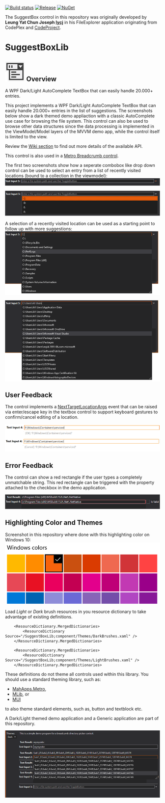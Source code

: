 [![Build status](https://ci.appveyor.com/api/projects/status/nw16d7fi59x0se0p?svg=true)](https://ci.appveyor.com/project/Dirkster99/suggestboxlib)
[![Release](https://img.shields.io/github/release/Dirkster99/SuggestBoxLib.svg)](https://github.com/Dirkster99/SuggestBoxLib/releases/latest)
[![NuGet](https://img.shields.io/nuget/dt/Dirkster.SuggestBoxLib.svg)](http://nuget.org/packages/Dirkster.SuggestBoxLib)

The SuggestBox control in this repository was originally developed by <b>Leung Yat Chun Joseph <a href="https://github.com/lycj">lycj</a></b> in his FileExplorer application originating from CodePlex and <a href="https://www.codeproject.com/Members/Fainx">CodeProject</a>.

# SuggestBoxLib

<h2><img src="https://raw.githubusercontent.com/Dirkster99/Docu/master/SuggestBoxLib/icons/AutoComplete_64x.png" height="64"/>&nbsp;Overview</h2>

A WPF Dark/Light AutoComplete TextBox that can easily handle 20.000+ entries.

This project implements a WPF Dark/Light AutoComplete TextBox that can easily handle 20.000+ entries in the
list of suggestions. The screenshots below show a dark themed demo appliaction with a classic AutoComplete
use case for browsing the file system. This control can also be used to browse other data structures since
the data processing is implemented in the ViewModel/Model layers of the MVVM demo app, while
the control itself is limited to the view.

Review the [Wiki section](https://github.com/Dirkster99/SuggestBoxLib/wiki) to find out more details of the available API.

This control is also used in a [Metro Breadcrumb control](https://github.com/Dirkster99/bm).

The first two screenshots show how a seperate combobox like drop down control can be used to select an entry from
a list of recently visited locations (bound to a collection in the viewmodel):
![](https://raw.githubusercontent.com/Dirkster99/Docu/master/SuggestBoxLib/screenshots/Unbenannt-7.png)

![](https://raw.githubusercontent.com/Dirkster99/Docu/master/SuggestBoxLib/screenshots/Unbenannt-8.png)

A selection of a recently visited location can be used as a starting point to follow up with more suggestions:
![](https://raw.githubusercontent.com/Dirkster99/Docu/master/SuggestBoxLib/screenshots/Unbenannt-9.png)

![](https://raw.githubusercontent.com/Dirkster99/Docu/master/SuggestBoxLib/screenshots/Unbenannt-10.png)

## User Feedback

The control implements a [NextTargetLocationArgs](https://github.com/Dirkster99/SuggestBoxLib/blob/master/source/SuggestBoxLib/Events/NextTargetLocationArgs.cs) event that can be raised via enter/escape key in the textbox control to support keyboard
gestures to confirm/cancel editing of a location.

![](https://raw.githubusercontent.com/Dirkster99/Docu/master/SuggestBoxLib/screenshots/OK_Cancel.png)

## Error Feedback
The control can show a red rectangle if the user types a completely unmatchable string. This red rectangle
can be triggered with the property attached to the checkbox in the demo application.

![](https://raw.githubusercontent.com/Dirkster99/Docu/master/SuggestBoxLib/screenshots/Unbenannt-6.png)

## Highlighting Color and Themes
Screenshot in this repository where done with this highlighting color on Windows 10:
![](https://raw.githubusercontent.com/Dirkster99/Docu/master/SuggestBoxLib/screenshots/Untitled.png)

Load *Light* or *Dark* brush resources in you resource dictionary to take advantage of existing definitions.

```XAML
    <ResourceDictionary.MergedDictionaries>
        <ResourceDictionary Source="/SuggestBoxLib;component/Themes/DarkBrushes.xaml" />
    </ResourceDictionary.MergedDictionaries>
```

```XAML
    <ResourceDictionary.MergedDictionaries>
        <ResourceDictionary Source="/SuggestBoxLib;component/Themes/LightBrushes.xaml" />
    </ResourceDictionary.MergedDictionaries>
```

These definitions do not theme all controls used within this library. You should use a standard theming library, such as:
- [MahApps.Metro](https://github.com/MahApps/MahApps.Metro),
- [MLib](https://github.com/Dirkster99/MLib), or
- [MUI](https://github.com/firstfloorsoftware/mui)

to also theme standard elements, such as, button and textblock etc.

A Dark/Light themed demo application and a Generic application are part of this repository.  

![](https://raw.githubusercontent.com/Dirkster99/Docu/master/SuggestBoxLib/screenshots/Unbenannt-4.png)
